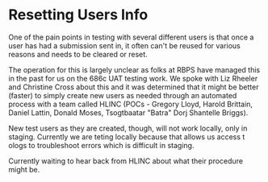 # Resetting Users Info

One of the pain points in testing with several different users is that once a user has had a submission sent in, it often can't be reused for various reasons and needs to be cleared or reset.

The operation for this is largely unclear as folks at RBPS have managed this in the past for us on the 686c UAT testing work.  We spoke with Liz Rheeler and Christine Cross about this and it was determined that it might be better (faster) to simply create new users as needed through an automated process with a team called HLINC (POCs - Gregory Lloyd, Harold Brittain, Daniel Lattin, Donald Moses, Tsogtbaatar "Batra" Dorj Shantelle Briggs).

New test users as they are created, though, will not work locally, only in staging.  Currently we are teting locally because that allows us access t ologs to troubleshoot errors which is difficult in staging.

Currently waiting to hear back from HLINC about what their procedure might be.

